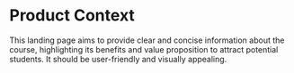 # Product Context

This landing page aims to provide clear and concise information about the course, highlighting its benefits and value proposition to attract potential students. It should be user-friendly and visually appealing.
